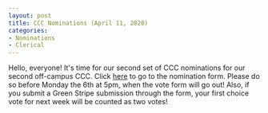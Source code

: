 ```yaml
---
layout: post
title: CCC Nominations (April 11, 2020)
categories:
- Nominations
- Clerical
---
```


Hello, everyone!  It's time for our second set of CCC nominations for our second off-campus CCC.  Click [here](https://forms.gle/bjLuthTwrUCHdXcg9) to go to the nomination form.  Please do so before Monday the 6th at 5pm, when the vote form will go out!  Also, if you submit a Green Stripe submission through the form, your first choice vote for next week will be counted as two votes!
